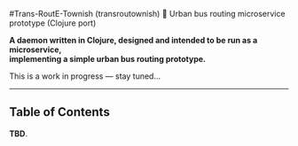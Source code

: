 #Trans-RoutE-Townish (transroutownish) :small_blue_diamond: Urban bus routing microservice prototype (Clojure port)

**A daemon written in Clojure, designed and intended to be run as a microservice,
<br />implementing a simple urban bus routing prototype.**

This is a work in progress &mdash; stay tuned...

---

## Table of Contents

**TBD**.
